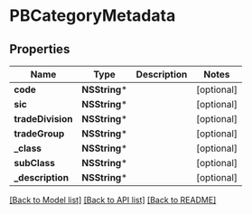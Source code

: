 # PBCategoryMetadata

## Properties
Name | Type | Description | Notes
------------ | ------------- | ------------- | -------------
**code** | **NSString*** |  | [optional] 
**sic** | **NSString*** |  | [optional] 
**tradeDivision** | **NSString*** |  | [optional] 
**tradeGroup** | **NSString*** |  | [optional] 
**_class** | **NSString*** |  | [optional] 
**subClass** | **NSString*** |  | [optional] 
**_description** | **NSString*** |  | [optional] 

[[Back to Model list]](../README.md#documentation-for-models) [[Back to API list]](../README.md#documentation-for-api-endpoints) [[Back to README]](../README.md)


